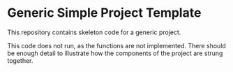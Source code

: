 # Generic Simple Project Template

This repository contains skeleton code for a generic project.

This code does not run, as the functions are not implemented. There
should be enough detail to illustrate how the components of the
project are strung together.


